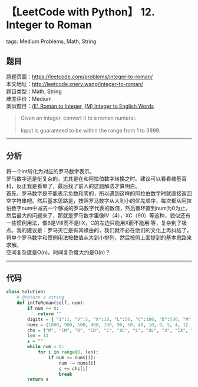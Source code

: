 # 【LeetCode with Python】 12. Integer to Roman
tags: Medium Problems, Math, String

## 题目
原题页面：<https://leetcode.com/problems/integer-to-roman/><br/>
本文地址：<http://leetcode.xnerv.wang/integer-to-roman/><br/>
题目类型：Math, String<br/>
难度评价：Medium<br/>
类似题目：[(E) Roman to Integer](/roman-to-integer/), [(M) Integer to English Words](/integer-to-english-words/)<br/>

> Given an integer, convert it to a roman numeral.<br/>
><br/>
> Input is guaranteed to be within the range from 1 to 3999.<br/>

<!-- more -->

---
## 分析
将一个int转化为对应的罗马数字表示。<br/>
罗马数字还是挺复杂的，尤其是在和阿拉伯数字转换之时。建议可以看看维基百科，反正我是看晕了，最后找了前人的这题解法才算明白。<br/>
首先，罗马数字是不能表示负数和零的，所以遇到这样的阿拉伯数字时就直接返回空字符串吧。然后基本思路是，按照罗马数字从大到小的优先顺序，每次都从阿拉伯数字num中减去一个够减的罗马数字代表的数值，然后循环直到num为0为止。然后最大的问题来了，那就是罗马数字里像IV（4），XC（90）等这种，貌似还有一些惯例用法，像8是VIII而不是IIX，C的左边只能用X而不能用I等，复杂到了极点。我的建议是：罗马灭亡是有其缘由的，我们就不必在他们的文化上再纠结了。将单个罗马数字和惯例用法按数值从大到小排列，然后按照上面提到的基本思路来求解。<br/>
空间复杂度是O(n)。时间复杂度大约是O(n)？<br/>

---
## 代码
``` python
class Solution:
    # @return a string
    def intToRoman(self, num):
        if num <= 0:
            return ""
        digits = { "I":1, "V":5, "X":10, "L":50, "C":100, "D":500, "M":1000 }
        nums = (1000, 900, 500, 400, 100, 90, 50, 40, 10, 9, 5, 4, 1)
        chs = ("M", "CM", "D", "CD", "C", "XC", "L", "XL", "X", "IX", "V", "IV", "I")
        len = 13
        s = ""
        while num > 0:
            for i in range(0, len):
                if num >= nums[i]:
                    num -= nums[i]
                    s += chs[i]
                    break
        return s
```
